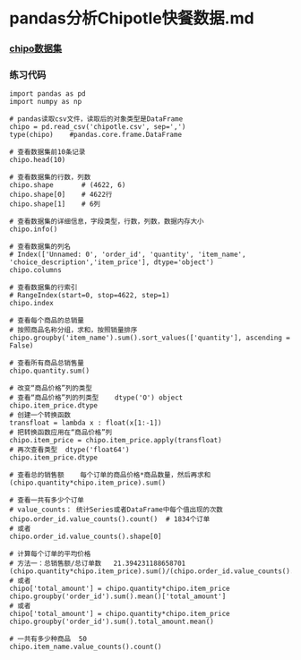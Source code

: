 # pandas分析Chipotle快餐数据.md
### [chipo数据集](https://github.com/zcongchao/learning/tree/master/python/dataset/chipotle.csv)

### 练习代码

    import pandas as pd
    import numpy as np

    # pandas读取csv文件，读取后的对象类型是DataFrame
    chipo = pd.read_csv('chipotle.csv', sep=',')
    type(chipo)    #pandas.core.frame.DataFrame

    # 查看数据集前10条记录
    chipo.head(10)

    # 查看数据集的行数，列数
    chipo.shape       # (4622, 6)
    chipo.shape[0]    # 4622行
    chipo.shape[1]    # 6列

    # 查看数据集的详细信息，字段类型，行数，列数，数据内存大小
    chipo.info()

    # 查看数据集的列名    
    # Index(['Unnamed: 0', 'order_id', 'quantity', 'item_name', 'choice_description','item_price'], dtype='object')
    chipo.columns

    # 查看数据集的行索引
    # RangeIndex(start=0, stop=4622, step=1)
    chipo.index

    # 查看每个商品的总销量
    # 按照商品名称分组，求和，按照销量排序
    chipo.groupby('item_name').sum().sort_values(['quantity'], ascending = False)

    # 查看所有商品总销售量
    chipo.quantity.sum()

    # 改变“商品价格”列的类型
    # 查看“商品价格”列的列类型    dtype('O') object
    chipo.item_price.dtype
    # 创建一个转换函数
    transfloat = lambda x : float(x[1:-1])
    # 把转换函数应用在“商品价格”列
    chipo.item_price = chipo.item_price.apply(transfloat)
    # 再次查看类型  dtype('float64')
    chipo.item_price.dtype

    # 查看总的销售额    每个订单的商品价格*商品数量，然后再求和
    (chipo.quantity*chipo.item_price).sum()

    # 查看一共有多少个订单
    # value_counts： 统计Series或者DataFrame中每个值出现的次数 
    chipo.order_id.value_counts().count()  # 1834个订单
    # 或者
    chipo.order_id.value_counts().shape[0]

    # 计算每个订单的平均价格
    # 方法一：总销售额/总订单数   21.394231188658701
    (chipo.quantity*chipo.item_price).sum()/(chipo.order_id.value_counts().count()) 
    # 或者
    chipo['total_amount'] = chipo.quantity*chipo.item_price
    chipo.groupby('order_id').sum().mean()['total_amount']
    # 或者 
    chipo['total_amount'] = chipo.quantity*chipo.item_price
    chipo.groupby('order_id').sum().total_amount.mean()

    # 一共有多少种商品  50
    chipo.item_name.value_counts().count()
